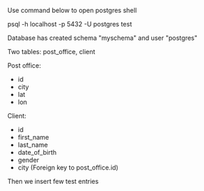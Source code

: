 Use command below to open postgres shell

psql -h localhost -p 5432 -U postgres test

Database has created schema "myschema" and user "postgres"

Two tables: post_office, client

Post office:
- id
- city
- lat
- lon

Client:
- id
- first_name
- last_name
- date_of_birth
- gender
- city (Foreign key to post_office.id)

Then we insert few test entries